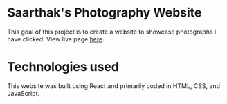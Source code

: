 # Saarthak's Photography Website

This goal of this project is to create a website to showcase photographs I have clicked. View live page [here](https://saarthak2002.github.io/myphotoblog/).

# Technologies used

This website was built using React and primarily coded in HTML, CSS, and JavaScript.
